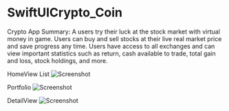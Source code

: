 # SwiftUICrypto_Coin
Crypto App Summary: A users try their luck at the stock market with virtual money in game. Users can buy and sell stocks at their live real market price and save progress any time. Users have access to all exchanges and can view important statistics such as return, cash available to trade, total gain and loss, stock holdings, and more.

HomeView List
![Screenshot](https://github.com/ijc3093/Frontend/blob/master/images/allProducts.png)

Portfolio
![Screenshot](https://github.com/ijc3093/Frontend/blob/master/images/detailProduct.png)

DetailView
![Screenshot](https://github.com/ijc3093/Frontend/blob/master/images/login.png)